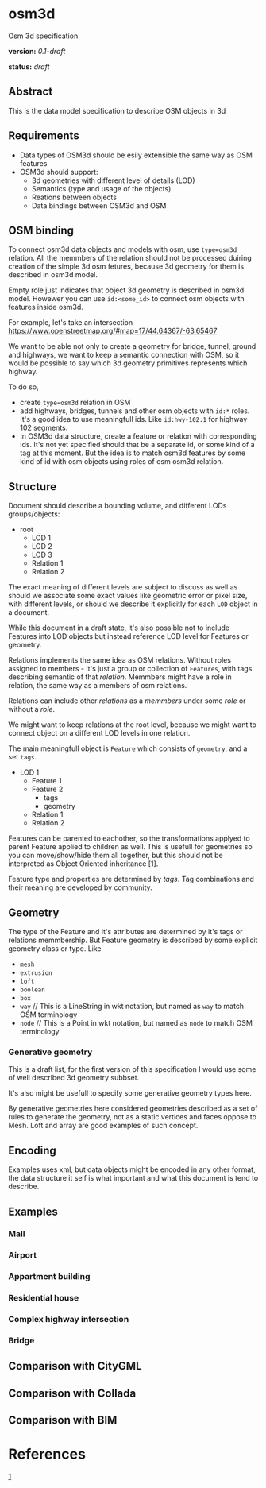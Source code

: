 # osm3d
Osm 3d specification

**version:** *0.1-draft*

**status:** *draft*


## Abstract
This is the data model specification to describe OSM objects in 3d

## Requirements

* Data types of OSM3d should be esily extensible the same way as OSM features
* OSM3d should support:
  * 3d geometries with different level of details (LOD)
  * Semantics (type and usage of the objects)
  * Reations between objects
  * Data bindings between OSM3d and OSM

## OSM binding

To connect osm3d data objects and models with osm, use `type=osm3d` relation.
All the memmbers of the relation should not be processed duiring creation of the simple 3d osm fetures, 
because 3d geometry for them is described in osm3d model.  

Empty role just indicates that object 3d geometry is described in osm3d model.
Howewer you can use `id:<some_id>` to connect osm objects with features inside osm3d.

For example, let's take an intersection https://www.openstreetmap.org/#map=17/44.64367/-63.65467

We want to be able not only to create a geometry for bridge, tunnel, ground and highways, we want to keep a semantic connection with OSM, so it would be possible to say which 3d geometry primitives represents which highway.

To do so, 
* create `type=osm3d` relation in OSM
* add highways, bridges, tunnels and other osm objects with `id:*` roles. It's a good idea to use meaningfull ids. 
  Like `id:hwy-102.1` for highway 102 segments.
* In OSM3d data structure, create a feature or relation with corresponding ids.
  It's not yet specified should that be a separate id, or some kind of a tag at this moment. 
  But the idea is to match osm3d features by some kind of id with osm objects using roles of osm osm3d relation.

## Structure

Document should describe a bounding volume, and different LODs groups/objects:

* root
  * LOD 1
  * LOD 2
  * LOD 3
  * Relation 1
  * Relation 2

The exact meaning of different levels are subject to discuss as well as should we associate some exact values like geometric error or pixel size, with different levels, or should we describe it explicitly for each `LOD` object in a document.

While this document in a draft state, it's also possible not to include Features into LOD objects but instead reference LOD level for Features or geometry.

Relations implements the same idea as OSM relations. Without roles assigned to members - it's just a group or collection of `Features`, with tags describing semantic of that *relation*. Memmbers might have a role in relation, the same way as a members of osm relations.

Relations can include other *relations* as a *memmbers* under some *role* or without a *role*.

We might want to keep relations at the root level, because we might want to connect object on a different LOD levels in one relation.

The main meaningfull object is `Feature` which consists of `geometry`, and a set `tags`.

* LOD 1
  * Feature 1
  * Feature 2
    * tags
    * geometry
  * Relation 1
  * Relation 2
  
Features can be parented to eachother, so the transformations applyed to parent Feature applied to children as well. 
This is usefull for geometries so you can move/show/hide them all together, but this should not be interpreted as Object Oriented inheritance [1].

Feature type and properties are determined by *tags*. Tag combinations and their meaning are developed by community.

## Geometry

The type of the Feature and it's attributes are determined by it's tags or relations memmbership. 
But Feature geometry is described by some explicit geometry class or type. Like 

* `mesh`
* `extrusion`
* `loft`
* `boolean`
* `box`
* `way`  // This is a LineString in wkt notation, but named as `way` to match OSM terminology 
* `node` // This is a Point in wkt notation, but named as `node` to match OSM terminology

### Generative geometry

This is a draft list, for the first version of this specification I would use some of well described 3d geometry subbset.

It's also might be usefull to specify some generative geometry types here.

By generative geometries here considered geometries described as a set of rules to generate the geometry, not as a static vertices and faces oppose to Mesh. Loft and array are good examples of such concept. 

## Encoding

Examples uses xml, but data objects might be encoded in any other format, the data structure it self is what important and what this document is tend to describe.

## Examples

### Mall

### Airport

### Appartment building

### Residential house

### Complex highway intersection

### Bridge
  
## Comparison with CityGML

## Comparison with Collada

## Comparison with BIM

# References
[1](https://en.wikipedia.org/wiki/Inheritance_(object-oriented_programming))
